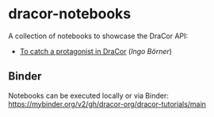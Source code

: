 # dracor-notebooks
A collection of notebooks to showcase the DraCor API:

* [To catch a protagonist in DraCor](https://github.com/dracor-org/dracor-notebooks/tree/main/catch-a-protagonist-in-dracor) (*Ingo Börner*)

## Binder
Notebooks can be executed locally or via Binder:
https://mybinder.org/v2/gh/dracor-org/dracor-tutorials/main
